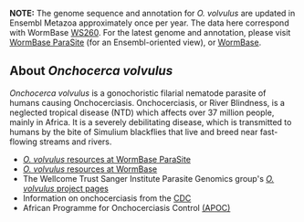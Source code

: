 **NOTE:** The genome sequence and annotation for *O. volvulus* are
updated in Ensembl Metazoa approximately once per year. The data here
correspond with WormBase
[WS260](ftp://ftp.wormbase.org/pub/wormbase/releases/WS260). For the
latest genome and annotation, please visit [WormBase
ParaSite](http://parasite.wormbase.org) (for an Ensembl-oriented view),
or [WormBase](http://www.wormbase.org).

About *Onchocerca volvulus*
---------------------------

*Onchocerca volvulus* is a gonochoristic filarial nematode parasite of
humans causing Onchocerciasis. Onchocerciasis, or River Blindness, is a
neglected tropical disease (NTD) which affects over 37 million people,
mainly in Africa. It is a severely debilitating disease, which is
transmitted to humans by the bite of Simulium blackflies that live and
breed near fast-flowing streams and rivers.

-   [*O. volvulus* resources at WormBase
    ParaSite](http://parasite.wormbase.org/Onchocerca_volvulus_prjeb513/Info/Index)
-   [*O. volvulus* resources at
    WormBase](http://www.wormbase.org/species/o_volvulus)
-   The Wellcome Trust Sanger Institute Parasite Genomics group\'s [*O.
    volvulus* project
    pages](http://www.sanger.ac.uk/resources/downloads/helminths/onchocerca-volvulus.html)
-   Information on onchocerciasis from the
    [CDC](http://www.cdc.gov/parasites/onchocerciasis/)
-   African Programme for Onchocerciasis Control
    [(APOC)](http://www.who.int/apoc/publications/en/index.html)
